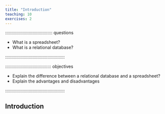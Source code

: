 ```yaml
---
title: "Introduction"
teaching: 10
exercises: 2
---
```


:::::::::::::::::::::::::::::::::::::: questions 

- What is a spreadsheet?
- What is a relational database?

::::::::::::::::::::::::::::::::::::::::::::::::

::::::::::::::::::::::::::::::::::::: objectives

- Explain the difference between a relational database and a spreadsheet?
- Explain the advantages and disadvantages

::::::::::::::::::::::::::::::::::::::::::::::::

## Introduction
